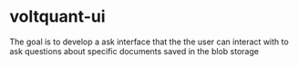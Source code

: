 # voltquant-ui
The goal is to develop a ask interface that the the user can interact with to ask questions about specific documents saved in the blob storage
